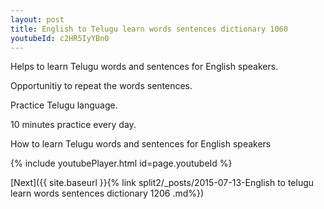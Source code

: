 ```yaml
---
layout: post
title: English to Telugu learn words sentences dictionary 1060 
youtubeId: c2HR5IyYBn0
---
```

 
 
Helps to learn Telugu words and sentences for English speakers.

Opportunitiy to repeat the words sentences. 

Practice Telugu language. 
 
10 minutes practice every day. 
 
How to learn Telugu words and sentences for English speakers 
 
{% include youtubePlayer.html id=page.youtubeId %}
 
 
[Next]({{ site.baseurl }}{% link  split2/_posts/2015-07-13-English to telugu learn words sentences dictionary 1206 .md%})
 
